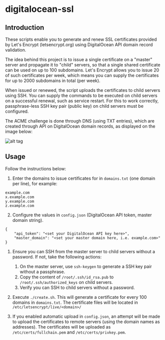 # digitalocean-ssl

## Introduction

These scripts enable you to generate and renew SSL certificates provided by Let's Encrypt (letsencrypt.org) using DigitalOcean API domain record validation.

The idea behind this project is to issue a single certificate on a "master" server and propagate it to "child" servers, so that a single shared certificate can be used on up to 100 subdomains. Let's Encrypt allows you to issue 20 of such certificates per week, which means you can supply the certificates for up to 2000 subdomains in total (per week).

When issued or renewed, the script uploads the certificates to child servers using SSH. You can supply the commands to be executed on child servers on a successful renewal, such as service restart. For this to work correctly, passphrase-less SSH key pair (public key) on child servers must be configured.

The ACME challenge is done through DNS (using TXT entries), which are created through API on DigitalOcean domain records, as displayed on the image below:

![alt tag](https://igorsaric.github.io/images/cert.svg)

## Usage

Follow the instructions below:
    
1. Enter the domains to issue certificates for in ``domains.txt`` (one domain per line), for example:
```
example.com
x.example.com
y.example.com
z.example.com
```

2. Configure the values in ``config.json`` (DigitalOcean API token, master domain string).

```
{
    "api_token": "<set your DigitalOcean API key here>",
    "master_domain": "<set your master domain here, i.e. example.com>"
}
```

1. Ensure you can SSH from the master server to child servers without a password. If not, take the following actions:

    1. On the master server, use ``ssh-keygen`` to generate a SSH key pair without a passphrase.
    2. Copy the content of ``/root/.ssh/id_rsa.pub`` to ``/root/.ssh/authorized_keys`` on child servers.
    3. Verify you can SSH to child servers without a password.

4. Execute ``./create.sh``. This will generate a certificate for every 100 domains in ``domains.txt``. The certificate files will be located in ``/etc/letsencrypt/live/<domain>/``

5. If you enabled automatic upload in ``config.json``, an attempt will be made to upload the certificates to remote servers (using the domain names as addresses). The certificates will be uploaded as ``/etc/certs/fullchain.pem`` and ``/etc/certs/privkey.pem``.

